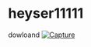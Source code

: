 # heyser11111
dowloand
<a href="https://ibb.co/4Fbkxrz"><img src="https://i.ibb.co/mRnp7Wk/Capture.png" alt="Capture" border="0"></a>
